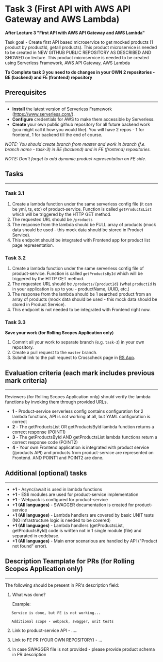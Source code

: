 # Task 3 (First API with AWS API Gateway and AWS Lambda)

**After Lecture 3 "First API with AWS API Gateway and AWS Lambda"**

Task goal - Create first API based microservice to get mocked products (1 product by productId, getall products).
This product microservice is needed to be created in NEW GITHUB PUBLIC REPOSITORY AS DESCRIBED AND SHOWED on lecture.
This product microservice is needed to be created using Serverless Framework, AWS API Gateway, AWS Lambda

**To Complete task 3 you need to do changes in your OWN 2 repositories - BE (backend) and FE (frontend) repository**

## Prerequisites

---

- **Install** the latest version of Serverless Framework (https://www.serverless.com/).
- **Configure** credentials for AWS to make them accessible by Serverless.
- **Create** your own public github repository for all future backend work (you might call it how you would like). You will have 2 repos - 1 for frontend, 1 for backend till the end of course.

_NOTE: You should create branch from master and work in branch (f.e. branch name - task-3) in BE (backend) and in FE (frontend) repositories._

_NOTE: Don't forget to add dynamic product representation on FE side._

## Tasks

---

### Task 3.1

1. Create a lambda function under the same serverless config file (it can be yml, ts, etc) of product-service. Function is called `getProductsList` which will be triggered by the HTTP GET method.
2. The requested URL should be `/products`
3. The response from the lambda should be FULL array of products (mock data should be used - this mock data should be stored in Product Service).
4. This endpoint should be integrated with Frontend app for product list page representation.

### Task 3.2

1. Create a lambda function under the same serverless config file of product-service. Function is called `getProductsById` which will be triggered by the HTTP GET method.
2. The requested URL should be `/products/{productId}` (what `productId` is in your application is up to you - productName, UUID, etc.)
3. The response from the lambda should be 1 searched product from an array of products (mock data should be used - this mock data should be stored in Product Service).
4. This endpoint is not needed to be integrated with Frontend right now.

### Task 3.3

**Save your work (for Rolling Scopes Application only)**

1. Commit all your work to separate branch (e.g. `task-3`) in your own repository.
2. Create a pull request to the `master` branch.
3. Submit link to the pull request to Crosscheck page in [RS App](https://app.rs.school).

## Evaluation criteria (each mark includes previous mark criteria)

---

Reviewers (for Rolling Scopes Application only) should verify the lambda functions by invoking them through provided URLs.

- **1** - Product-service serverless config contains configuration for 2 lambda functions, API is not working at all, but YAML configuration is correct
- **2** - The getProductsList OR getProductsById lambda function returns a correct response (POINT1)
- **3** - The getProductsById AND getProductsList lambda functions return a correct response code (POINT2)
- **4** - Your own Frontend application is integrated with product service (/products API) and products from product-service are represented on Frontend. AND POINT1 and POINT2 are done.

## Additional (optional) tasks

---

- **+1** - Async/await is used in lambda functions
- **+1** - ES6 modules are used for product-service implementation
- **+1** - Webpack is configured for product-service
- **+1** **(All languages)** - SWAGGER documentation is created for product-service
- **+1** **(All languages)** - Lambda handlers are covered by basic UNIT tests (NO infrastructure logic is needed to be covered)
- **+1** **(All languages)** - Lambda handlers (getProductsList, getProductsById) code is written not in 1 single module (file) and separated in codebase.
- **+1** **(All languages)** - Main error scenarious are handled by API ("Product not found" error).

## Description Teamplate for PRs (for Rolling Scopes Application only)

---

The following should be present in PR's description field:

1. What was done?

   Example:

```
   Service is done, but FE is not working...

   Additional scope - webpack, swagger, unit tests
```

2. Link to product-service API - .....
3. Link to FE PR (YOUR OWN REPOSITORY) - ...

4. In case SWAGGER file is not provided - please provide product schema in PR description
